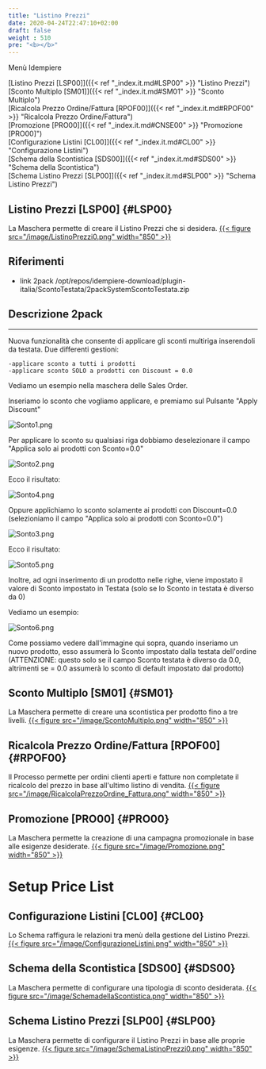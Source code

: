 ```yaml
---
title: "Listino Prezzi"
date: 2020-04-24T22:47:10+02:00
draft: false
weight : 510
pre: "<b></b>"
---
```


Menù Idempiere

[Listino Prezzi [LSP00]]({{< ref "_index.it.md#LSP00" >}} "Listino Prezzi") <br>
[Sconto Multiplo [SM01]]({{< ref "_index.it.md#SM01" >}} "Sconto Multiplo") <br>
[Ricalcola Prezzo Ordine/Fattura [RPOF00]]({{< ref "_index.it.md#RPOF00" >}} "Ricalcola Prezzo Ordine/Fattura") <br>
[Promozione [PRO00]]({{< ref "_index.it.md#CNSE00" >}} "Promozione [PRO00]") <br>
[Configurazione Listini [CL00]]({{< ref "_index.it.md#CL00" >}} "Configurazione Listini") <br>
[Schema della Scontistica [SDS00]]({{< ref "_index.it.md#SDS00" >}} "Schema della Scontistica") <br>
[Schema Listino Prezzi [SLP00]]({{< ref "_index.it.md#SLP00" >}} "Schema Listino Prezzi") <br>

## Listino Prezzi [LSP00] {#LSP00}
La Maschera permette di creare il Listino Prezzi che si desidera. 
[{{< figure src="/image/ListinoPrezzi0.png"  width="850"  >}}](/image/ListinoPrezzi0.png)

## Riferimenti


- link 2pack /opt/repos/idempiere-download/plugin-italia/ScontoTestata/2packSystemScontoTestata.zip

## Descrizione 2pack

---

Nuova funzionalità che consente di applicare gli sconti multiriga inserendoli da testata. Due differenti gestioni:

```
-applicare sconto a tutti i prodotti
-applicare sconto SOLO a prodotti con Discount = 0.0
```

Vediamo un esempio nella maschera delle Sales Order.

Inseriamo lo sconto che vogliamo applicare, e premiamo sul Pulsante "Apply Discount"

![Sonto1.png](/image/PrezziScontoTestata1.png)

 Per applicare lo sconto su qualsiasi riga dobbiamo deselezionare il campo "Applica solo ai prodotti con Sconto=0.0"

![Sonto2.png](/image/PrezziScontoTestata2.png)


 Ecco il risultato:

![Sonto4.png](/image/PrezziScontoTestata4.png)

 Oppure applichiamo lo sconto solamente ai prodotti con Discount=0.0  (selezioniamo il campo "Applica solo ai prodotti con Sconto=0.0")

![Sonto3.png](/image/PrezziScontoTestata3.png)

 Ecco il risultato:

![Sonto5.png](http://192.168.178.102/images/PrezziScontoTestata5.png)


 Inoltre, ad ogni inserimento di un prodotto nelle righe, viene impostato  il valore di Sconto impostato in Testata (solo se lo Sconto in testata è  diverso da 0)

Vediamo un esempio:

![Sonto6.png](/image/PrezziScontoTestata6.png)

Come possiamo vedere dall'immagine qui sopra, quando inseriamo un  nuovo prodotto, esso assumerà lo Sconto impostato dalla testata  dell'ordine (ATTENZIONE: questo solo se il campo Sconto testata è  diverso da 0.0, altrimenti se = 0.0 assumerà lo sconto di default  impostato dal prodotto)



## Sconto Multiplo [SM01] {#SM01}
La Maschera permette di creare una scontistica per prodotto fino a tre livelli.
[{{< figure src="/image/ScontoMultiplo.png"  width="850"  >}}](/image/ScontoMultiplo.png)

## Ricalcola Prezzo Ordine/Fattura [RPOF00] {#RPOF00}
Il Processo permette per ordini clienti aperti e fatture non completate il ricalcolo del prezzo in base all'ultimo listino di vendita.
[{{< figure src="/image/RicalcolaPrezzoOrdine_Fattura.png"  width="850"  >}}](/image/RicalcolaPrezzoOrdine_Fattura.png)

## Promozione [PRO00] {#PRO00}
La Maschera permette la creazione di una campagna promozionale in base alle esigenze desiderate. 
[{{< figure src="/image/Promozione.png"  width="850"  >}}](/image/Promozione.png)



# Setup Price List
## Configurazione Listini [CL00] {#CL00}
Lo Schema raffigura le relazioni tra menù della gestione del Listino Prezzi.
[{{< figure src="/image/ConfigurazioneListini.png"  width="850"  >}}](/image/ConfigurazioneListini.png)
## Schema della Scontistica [SDS00] {#SDS00}   
La Maschera permette di configurare una tipologia di sconto desiderata. 
[{{< figure src="/image/SchemadellaScontistica.png"  width="850"  >}}](/image/SchemadellaScontistica.png)
## Schema Listino Prezzi [SLP00] {#SLP00}
La Maschera permette di configurare il Listino Prezzi in base alle proprie esigenze.
[{{< figure src="/image/SchemaListinoPrezzi0.png"  width="850"  >}}](/image/SchemaListinoPrezzi0.png)




